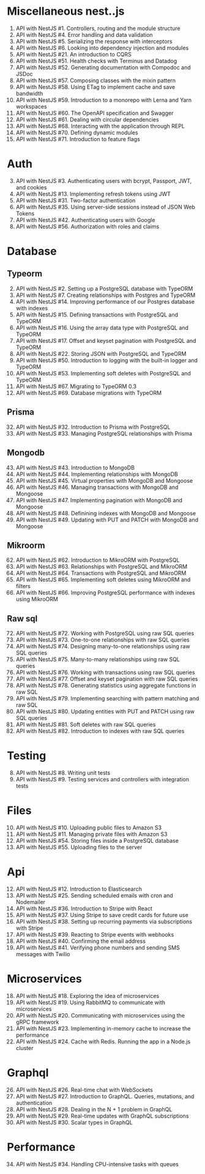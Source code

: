 # Miscellaneous nest..js
1. API with NestJS #1. Controllers, routing and the module structure
4. API with NestJS #4. Error handling and data validation
5. API with NestJS #5. Serializing the response with interceptors
6. API with NestJS #6. Looking into dependency injection and modules
21. API with NestJS #21. An introduction to CQRS
51. API with NestJS #51. Health checks with Terminus and Datadog
52. API with NestJS #52. Generating documentation with Compodoc and JSDoc
57. API with NestJS #57. Composing classes with the mixin pattern
58. API with NestJS #58. Using ETag to implement cache and save bandwidth
59. API with NestJS #59. Introduction to a monorepo with Lerna and Yarn workspaces
60. API with NestJS #60. The OpenAPI specification and Swagger
61. API with NestJS #61. Dealing with circular dependencies
68. API with NestJS #68. Interacting with the application through REPL
70. API with NestJS #70. Defining dynamic modules
71. API with NestJS #71. Introduction to feature flags

# Auth 
3. API with NestJS #3. Authenticating users with bcrypt, Passport, JWT, and cookies
13. API with NestJS #13. Implementing refresh tokens using JWT
31. API with NestJS #31. Two-factor authentication
35. API with NestJS #35. Using server-side sessions instead of JSON Web Tokens
42. API with NestJS #42. Authenticating users with Google
56. API with NestJS #56. Authorization with roles and claims

# Database 
## Typeorm
2. API with NestJS #2. Setting up a PostgreSQL database with TypeORM
7. API with NestJS #7. Creating relationships with Postgres and TypeORM
14. API with NestJS #14. Improving performance of our Postgres database with indexes
15. API with NestJS #15. Defining transactions with PostgreSQL and TypeORM
16. API with NestJS #16. Using the array data type with PostgreSQL and TypeORM
17. API with NestJS #17. Offset and keyset pagination with PostgreSQL and TypeORM
22. API with NestJS #22. Storing JSON with PostgreSQL and TypeORM
50. API with NestJS #50. Introduction to logging with the built-in logger and TypeORM
53. API with NestJS #53. Implementing soft deletes with PostgreSQL and TypeORM
67. API with NestJS #67. Migrating to TypeORM 0.3
69. API with NestJS #69. Database migrations with TypeORM
## Prisma
32. API with NestJS #32. Introduction to Prisma with PostgreSQL
33. API with NestJS #33. Managing PostgreSQL relationships with Prisma
## Mongodb
43. API with NestJS #43. Introduction to MongoDB
44. API with NestJS #44. Implementing relationships with MongoDB
45. API with NestJS #45. Virtual properties with MongoDB and Mongoose
46. API with NestJS #46. Managing transactions with MongoDB and Mongoose
47. API with NestJS #47. Implementing pagination with MongoDB and Mongoose
48. API with NestJS #48. Definining indexes with MongoDB and Mongoose
49. API with NestJS #49. Updating with PUT and PATCH with MongoDB and Mongoose
## Mikroorm
62. API with NestJS #62. Introduction to MikroORM with PostgreSQL
63. API with NestJS #63. Relationships with PostgreSQL and MikroORM
64. API with NestJS #64. Transactions with PostgreSQL and MikroORM
65. API with NestJS #65. Implementing soft deletes using MikroORM and filters
66. API with NestJS #66. Improving PostgreSQL performance with indexes using MikroORM
## Raw sql
72. API with NestJS #72. Working with PostgreSQL using raw SQL queries
73. API with NestJS #73. One-to-one relationships with raw SQL queries
74. API with NestJS #74. Designing many-to-one relationships using raw SQL queries
75. API with NestJS #75. Many-to-many relationships using raw SQL queries
76. API with NestJS #76. Working with transactions using raw SQL queries
77. API with NestJS #77. Offset and keyset pagination with raw SQL queries
78. API with NestJS #78. Generating statistics using aggregate functions in raw SQL
79. API with NestJS #79. Implementing searching with pattern matching and raw SQL
80. API with NestJS #80. Updating entities with PUT and PATCH using raw SQL queries
81. API with NestJS #81. Soft deletes with raw SQL queries
82. API with NestJS #82. Introduction to indexes with raw SQL queries

# Testing
8. API with NestJS #8. Writing unit tests
9. API with NestJS #9. Testing services and controllers with integration tests

# Files
10. API with NestJS #10. Uploading public files to Amazon S3
11. API with NestJS #11. Managing private files with Amazon S3
54. API with NestJS #54. Storing files inside a PostgreSQL database
55. API with NestJS #55. Uploading files to the server

# Api
12. API with NestJS #12. Introduction to Elasticsearch
25. API with NestJS #25. Sending scheduled emails with cron and Nodemailer
36. API with NestJS #36. Introduction to Stripe with React
37. API with NestJS #37. Using Stripe to save credit cards for future use
38. API with NestJS #38. Setting up recurring payments via subscriptions with Stripe
39. API with NestJS #39. Reacting to Stripe events with webhooks
40. API with NestJS #40. Confirming the email address
41. API with NestJS #41. Verifying phone numbers and sending SMS messages with Twilio

# Microservices
18. API with NestJS #18. Exploring the idea of microservices
19. API with NestJS #19. Using RabbitMQ to communicate with microservices
20. API with NestJS #20. Communicating with microservices using the gRPC framework
23. API with NestJS #23. Implementing in-memory cache to increase the performance
24. API with NestJS #24. Cache with Redis. Running the app in a Node.js cluster

# Graphql
26. API with NestJS #26. Real-time chat with WebSockets
27. API with NestJS #27. Introduction to GraphQL. Queries, mutations, and authentication
28. API with NestJS #28. Dealing in the N + 1 problem in GraphQL
29. API with NestJS #29. Real-time updates with GraphQL subscriptions
30. API with NestJS #30. Scalar types in GraphQL

# Performance
34. API with NestJS #34. Handling CPU-intensive tasks with queues








